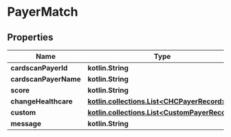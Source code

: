 
# PayerMatch

## Properties
| Name | Type | Description | Notes |
| ------------ | ------------- | ------------- | ------------- |
| **cardscanPayerId** | **kotlin.String** |  |  [optional] |
| **cardscanPayerName** | **kotlin.String** |  |  [optional] |
| **score** | **kotlin.String** |  |  [optional] |
| **changeHealthcare** | [**kotlin.collections.List&lt;CHCPayerRecord&gt;**](CHCPayerRecord.md) |  |  [optional] |
| **custom** | [**kotlin.collections.List&lt;CustomPayerRecord&gt;**](CustomPayerRecord.md) |  |  [optional] |
| **message** | **kotlin.String** |  |  [optional] |



